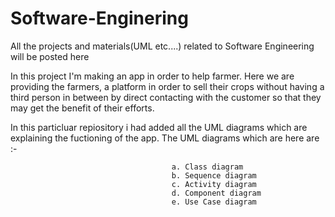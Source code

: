 # Software-Enginering
All the projects and materials(UML etc....) related to Software Engineering will be posted here

In this project I'm making an app in order to help farmer. Here we are providing the farmers, a platform in order to  sell their
crops without having a third person in between by direct contacting with the customer so that they may get the benefit of their
efforts.

In this particluar repiository i had added all the UML diagrams which are explaining the fuctioning of the app.
The UML diagrams which are here are :-

                                        a. Class diagram
                                        b. Sequence diagram
                                        c. Activity diagram
                                        d. Component diagram
                                        e. Use Case diagram




